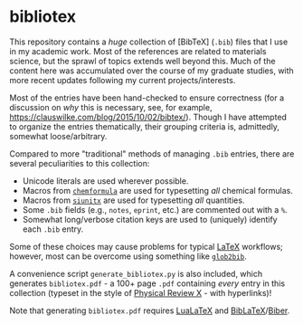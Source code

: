 # bibliotex

This repository contains a <i>huge</i> collection of [BibTeX] (`.bib`) files
that I use in my academic work. Most of the references are related to materials
science, but the sprawl of topics extends well beyond this. Much of the content
here was accumulated over the course of my graduate studies, with more recent
updates following my current projects/interests.

Most of the entries have been hand-checked to ensure correctness
(for a discussion on <i>why</i> this is necessary, see, for example,
<https://clauswilke.com/blog/2015/10/02/bibtex/>). Though I have attempted to
organize the entries thematically, their grouping criteria is, admittedly,
somewhat loose/arbitrary.

Compared to more "traditional" methods of managing `.bib` entries, there are
several peculiarities to this collection:

- Unicode literals are used wherever possible.
- Macros from [`chemformula`] are used for typesetting <i>all</i> chemical formulas.
- Macros from [`siunitx`] are used for typesetting <i>all</i> quantities.
- Some `.bib` fields (e.g., `notes`, `eprint`, etc.) are commented out with a `%`.
- Somewhat long/verbose citation keys are used to (uniquely) identify each `.bib` entry.

Some of these choices may cause problems for typical [LaTeX] workflows;
however, most can be overcome using something like [`glob2bib`].

A convenience script `generate_bibliotex.py` is also included, which generates
`bibliotex.pdf` - a 100+ page `.pdf` containing <i>every</i> entry in this
collection (typeset in the style of [Physical Review X] - with hyperlinks)!

Note that generating `bibliotex.pdf` requires [LuaLaTeX] and [BibLaTeX]/[Biber].

[`glob2bib`]: https://github.com/rmlmcfadden/glob2bib
[`chemformula`]: https://ctan.org/pkg/chemformula
[`siunitx`]: https://ctan.org/pkg/siunitx
[Physical Review X]: https://journals.aps.org/prx/
[LaTeX]: https://www.latex-project.org/
[LuaLaTeX]: http://www.luatex.org/
[BibLaTeX]: https://github.com/plk/biblatex
[Biber]: https://github.com/plk/biber
